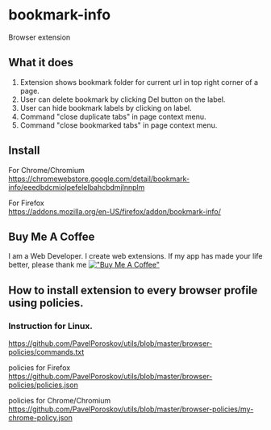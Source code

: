 # bookmark-info
Browser extension

## What it does

1) Extension shows bookmark folder for current url in top right corner of a page.
2) User can delete bookmark by clicking Del button on the label.
3) User can hide bookmark labels by clicking on label.
4) Command "close duplicate tabs" in page context menu.
5) Command "close bookmarked tabs" in page context menu.

## Install  
For Chrome/Chromium  
https://chromewebstore.google.com/detail/bookmark-info/eeedbdcmiolpefelelbahcbdmjlnnplm

For Firefox  
https://addons.mozilla.org/en-US/firefox/addon/bookmark-info/

## Buy Me A Coffee
I am a Web Developer. I create web extensions.
If my app has made your life better, please thank me
[!["Buy Me A Coffee"](https://www.buymeacoffee.com/assets/img/custom_images/orange_img.png)](https://buymeacoffee.com/pavelporoskov)

## How to install extension to every browser profile using policies.  
### Instruction for Linux. 
https://github.com/PavelPoroskov/utils/blob/master/browser-policies/commands.txt

policies for Firefox  
https://github.com/PavelPoroskov/utils/blob/master/browser-policies/policies.json  

policies for Chrome/Chromium  
https://github.com/PavelPoroskov/utils/blob/master/browser-policies/my-chrome-policy.json
